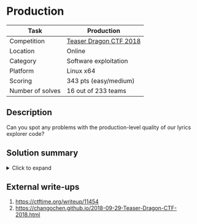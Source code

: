 # Production

| Task             | Production                |
|------------------|---------------------------|
| Competition      | [Teaser Dragon CTF 2018](https://ctftime.org/event/648)    |
| Location				 | Online 									 |
| Category         | Software exploitation     |
| Platform         | Linux x64                 |
| Scoring          | 343 pts (easy/medium)     |
| Number of solves | 16 out of 233 teams       |

## Description

Can you spot any problems with the production-level quality of our lyrics explorer code?

## Solution summary

<details><summary>Click to expand</summary>
<p>

The task is a x64 ELF file with all mitigations enabled (NX, PIE, RELRO etc.), and the teams are provided the original source code of the program. It allows the user to browse the lyrics of some rock bands' songs. The exploitation process is as follows:

1. List the contents of the task's cwd through a one-level path traversal, thanks to a bug in the "songs" operation ("songs .."). This lets you see that the flag can be found in the "flag" file.
2. The intended bug is that when you try to read a file which contains the string "DrgnS", the `assert(close(globals::records[idx]) == 0);` code is executed, which looks like it closes the file descriptor, but because it is compiled in release mode (see the `-DNDEBUG` flag), the whole expression inside of `assert()` is not included in the executable, resulting in a concealed fd leak.
3. In `set_limits()`, we set the maximum number of open fds in the process to 32. This means that any potential fd leak can quickly exhaust the fd quota for the process.
4. The "flag" file cannot be used for the fd leak, because the "flag" word is filtered in the paths of opened lyrics files. However, the "lyrics" task executable also contains the "DrgnS" string, which makes it feasible to use through a "open .. lyrics" command followed by a few reads from the file.
5. Thanks to the leak, we can cause the first `open()` in `open_lyrics()` to succeed, but the second one to fail. This enables us to skip the check for the "flag" word in the file path, making it possible to plant an fd to the flag file in the records list.
6. We still cannot read the flag directly from the file because of the logic in `read_lyrics()`, but we can load the flag into the static buffer.
7. At the end, we try to read the contents of a lyrics file which was already fully read before (i.e. is currently at EOF), which results in `read_lyrics()` printing out the leftover string in the static buffer, which happens to be the flag.

</p>
</details>

## External write-ups

1. https://ctftime.org/writeup/11454
2. https://changochen.github.io/2018-09-29-Teaser-Dragon-CTF-2018.html
